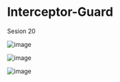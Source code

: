 # Interceptor-Guard
Sesion 20

![image](https://user-images.githubusercontent.com/116766305/213607201-a2009216-5463-4e36-b720-0e672d097561.png)

![image](https://user-images.githubusercontent.com/116766305/213607782-e4b7208e-168e-48c1-b058-018a4f5e22dc.png)

![image](https://user-images.githubusercontent.com/116766305/213607495-a3a1b2f9-7438-43b3-beee-10fed3242b56.png)
